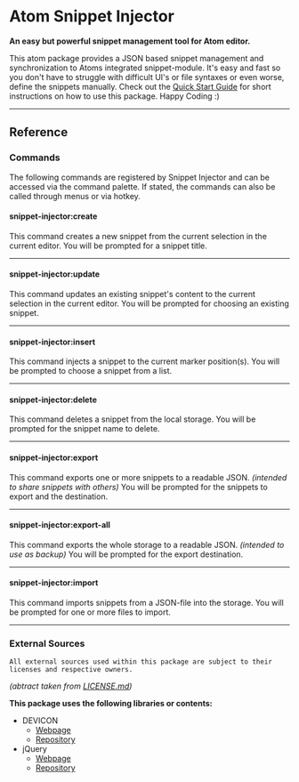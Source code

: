 # Atom Snippet Injector
**An easy but powerful snippet management tool for Atom editor.**

This atom package provides a JSON based snippet management and synchronization to Atoms integrated snippet-module.
It's easy and fast so you don't have to struggle with difficult UI's or file syntaxes or even worse, define the snippets manually.
Check out the [Quick Start Guide](HOWTO.md#using-the-snippet-injector) for short instructions on how to use this package.
Happy Coding :)

---

## Reference

### Commands
The following commands are registered by Snippet Injector and can be accessed via the command palette.
If stated, the commands can also be called through menus or via hotkey.

#### **snippet-injector:create**
This command creates a new snippet from the current selection in the current editor.
You will be prompted for a snippet title.

---

#### **snippet-injector:update**
This command updates an existing snippet's content to the current selection in the current editor.
You will be prompted for choosing an existing snippet.

---

#### **snippet-injector:insert**
This command injects a snippet to the current marker position(s).
You will be prompted to choose a snippet from a list.

---

#### **snippet-injector:delete**
This command deletes a snippet from the local storage.
You will be prompted for the snippet name to delete.

---

#### **snippet-injector:export**
This command exports one or more snippets to a readable JSON.
*(intended to share snippets with others)*
You will be prompted for the snippets to export and the destination.

---

#### **snippet-injector:export-all**
This command exports the whole storage to a readable JSON.
*(intended to use as backup)*
You will be prompted for the export destination.

---

#### **snippet-injector:import**
This command imports snippets from a JSON-file into the storage.
You will be prompted for one or more files to import.


---

### External Sources
```
All external sources used within this package are subject to their licenses and respective owners.
```
*(abtract taken from [LICENSE.md](LICENSE.md#external-sources))*

**This package uses the following libraries or contents:**

- DEVICON
  - [Webpage](http://konpa.github.io/devicon/)
  - [Repository](https://github.com/konpa/devicon/)
- jQuery
  - [Webpage](https://jquery.com/)
  - [Repository](https://github.com/jquery/jquery)
